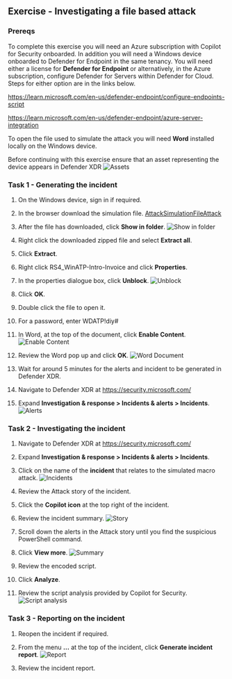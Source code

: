 ## Exercise - Investigating a file based attack

### Prereqs

To complete this exercise you will need an Azure subscription with Copilot for Security onboarded. In addition you will need a Windows device onboarded to Defender for Endpoint in the same  tenancy. You will need either a license for **Defender for Endpoint** or alternatively, in the Azure subscription, configure Defender for Servers within Defender for Cloud. Steps for either option are in the links below.

https://learn.microsoft.com/en-us/defender-endpoint/configure-endpoints-script

https://learn.microsoft.com/en-us/defender-endpoint/azure-server-integration

To open the file used to simulate the attack you will need **Word** installed locally on the Windows device.

Before continuing with this exercise ensure that an asset representing the device appears in Defender XDR
![Assets](../Images/assets.png)

### Task 1 - Generating the incident

1.	On the Windows device, sign in if required.
2.	In the browser download the simulation file.
[AttackSimulationFileAttack](https://blazingwheelssamples.blob.core.windows.net/samplefiles/AttackSimulationDIYv4_FileAttack.zip)

3. After the file has downloaded, click **Show in folder**.
 ![Show in folder](../Images/GenerateFileAttack1.png)

4.	Right click the downloaded zipped file and select **Extract all**.
5.  Click **Extract**.
6.	Right click RS4_WinATP-Intro-Invoice and click **Properties**.
7.	In the properties dialogue box, click **Unblock**.
![Unblock](../Images/GenerateFileAttack2.png)

8.	Click **OK**.
9.	Double click the file to open it.
10.	For a password, enter WDATP!diy#
11.	In Word, at the top of the document, click **Enable Content**.
![Enable Content](../Images/GenerateFileAttack3.png) 
12.	Review the Word pop up and click **OK**.
![Word Document](../Images/GenerateFileAttack4.png)
13. Wait for around 5 minutes for the alerts and incident to be generated in Defender XDR.
14.	Navigate to Defender XDR at https://security.microsoft.com/
15.	Expand **Investigation & response > Incidents & alerts > Incidents**.
![Alerts](../Images/FileAttack1.png)

### Task 2 - Investigating the incident

1.	Navigate to Defender XDR at https://security.microsoft.com/
2.	Expand **Investigation & response > Incidents & alerts > Incidents**.
3.	Click on the name of the **incident** that relates to the simulated macro attack.
![Incidents](../Images/FileAttack2.png)

4.	Review the Attack story of the incident.
5.	Click the **Copilot icon** at the top right of the incident.
6.	Review the incident summary.
![Story](../Images/FileAttack3.png)

7.	Scroll down the alerts in the Attack story until you find the suspicious PowerShell command.
8.	Click **View more**.
![Summary](../Images/FileAttack4.png) 

9.	Review the encoded script.
10.	Click **Analyze**.
11.	Review the script analysis provided by Copilot for Security.
![Script analysis](../Images/FileAttack5.png) 

### Task 3 - Reporting on the incident

1.	Reopen the incident if required.
2.	From the menu **…** at the top of the incident, click **Generate incident report**.
![Report](../Images/FileAttack9.png)

3.	Review the incident report.

